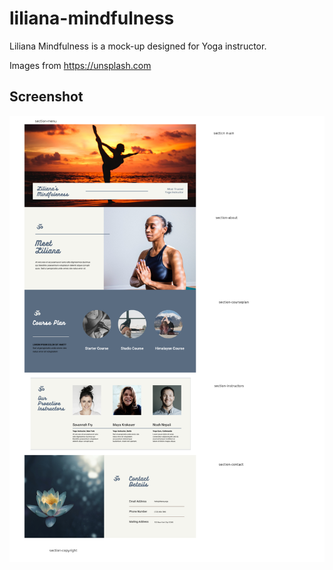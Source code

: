 # liliana-mindfulness
Liliana Mindfulness is a mock-up designed for Yoga instructor.

Images from https://unsplash.com

## Screenshot
![Screenshot](/screenshots/screenshot-v1.png)
